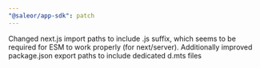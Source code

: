 ```yaml
---
"@saleor/app-sdk": patch
---
```


Changed next.js import paths to include .js suffix, which seems to be required for ESM to work properly (for next/server).
Additionally improved package.json export paths to include dedicated d.mts files
